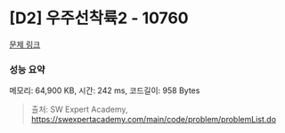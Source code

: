 # [D2] 우주선착륙2 - 10760 

[문제 링크](https://swexpertacademy.com/main/code/problem/problemDetail.do?contestProbId=AXSHJueab1oDFAQT) 

### 성능 요약

메모리: 64,900 KB, 시간: 242 ms, 코드길이: 958 Bytes



> 출처: SW Expert Academy, https://swexpertacademy.com/main/code/problem/problemList.do